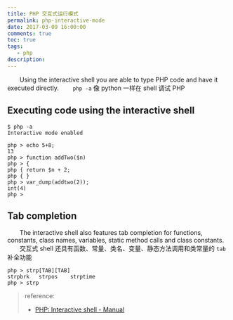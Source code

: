 ```yaml
---
title: PHP 交互式运行模式
permalink: php-interactive-mode
date: 2017-03-09 16:00:00
comments: true
toc: true
tags:
   - php
description:
---
```

&emsp;&emsp;Using the interactive shell you are able to type PHP code and have it executed directly.
&emsp;&emsp;`php -a` 像 python 一样在 shell 调试 PHP

##  Executing code using the interactive shell
```
$ php -a
Interactive mode enabled

php > echo 5+8;
13
php > function addTwo($n)
php > {
php { return $n + 2;
php { }
php > var_dump(addtwo(2));
int(4)
php >
```

<!-- more -->

## Tab completion
&emsp;&emsp;The interactive shell also features tab completion for functions, constants, class names, variables, static method calls and class constants.
&emsp;&emsp;交互式 shell 还具有函数、常量、类名、变量、静态方法调用和类常量的 `tab` 补全功能
```
php > strp[TAB][TAB]
strpbrk   strpos    strptime
php > strp
```

> reference:
> - [PHP: Interactive shell - Manual](http://php.net/manual/en/features.commandline.interactive.php)
